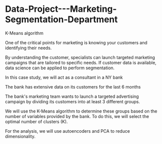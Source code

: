 # Data-Project---Marketing-Segmentation-Department
K-Means algorithm

One of the critical points for marketing is knowing your customers and identifying their needs.

By understanding the customer, specialists can launch targeted marketing campaigns that are tailored to specific needs.
If customer data is available, data science can be applied to perform segmentation.

In this case study, we will act as a consultant in a NY bank

The bank has extensive data on its customers for the last 6 months

The bank's marketing team wants to launch a targeted advertising campaign by dividing its customers into at least 3 different groups.

We will use the K-Means algorithm to determine these groups based on the number of variables provided by the bank. To do this, we will select the optimal number of clusters (K).

For the analysis, we will use autoencoders and PCA to reduce dimensionality.
